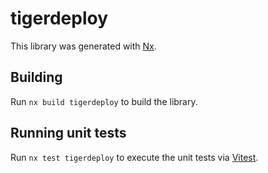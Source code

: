 # tigerdeploy

This library was generated with [Nx](https://nx.dev).

## Building

Run `nx build tigerdeploy` to build the library.

## Running unit tests

Run `nx test tigerdeploy` to execute the unit tests via [Vitest](https://vitest.dev/).
